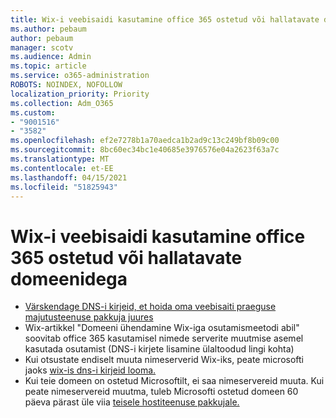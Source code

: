```yaml
---
title: Wix-i veebisaidi kasutamine office 365 ostetud või hallatavate domeenidega
ms.author: pebaum
author: pebaum
manager: scotv
ms.audience: Admin
ms.topic: article
ms.service: o365-administration
ROBOTS: NOINDEX, NOFOLLOW
localization_priority: Priority
ms.collection: Adm_O365
ms.custom:
- "9001516"
- "3582"
ms.openlocfilehash: ef2e7278b1a70aedca1b2ad9c13c249bf8b09c00
ms.sourcegitcommit: 8bc60ec34bc1e40685e3976576e04a2623f63a7c
ms.translationtype: MT
ms.contentlocale: et-EE
ms.lasthandoff: 04/15/2021
ms.locfileid: "51825943"
---
```

# <a name="using-wix-website-with-office-365-purchased-or-managed-domains"></a>Wix-i veebisaidi kasutamine office 365 ostetud või hallatavate domeenidega

- [Värskendage DNS-i kirjeid, et hoida oma veebisaiti praeguse majutusteenuse pakkuja juures](https://docs.microsoft.com/microsoft-365/admin/dns/update-dns-records-to-retain-current-hosting-provider)
- Wix-artikkel "Domeeni ühendamine Wix-iga osutamismeetodi abil" soovitab office 365 kasutamisel nimede serverite muutmise asemel kasutada osutamist (DNS-i kirjete lisamine ülaltoodud lingi kohta)
- Kui otsustate endiselt muuta nimeserverid Wix-iks, peate microsofti jaoks  [wix-is dns-i kirjeid looma.](https://docs.microsoft.com/microsoft-365/admin/dns/create-dns-records-at-wix?view=o365-worldwide)
- Kui teie domeen on ostetud Microsoftilt, ei saa nimeservereid muuta. Kui peate nimeservereid muutma, tuleb Microsofti ostetud domeen 60 päeva pärast üle viia  [teisele hostiteenuse pakkujale.](https://docs.microsoft.com/microsoft-365/admin/get-help-with-domains/transfer-a-domain-from-microsoft-to-another-host)